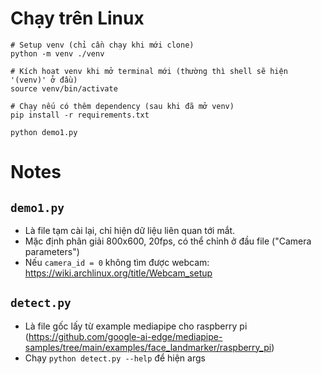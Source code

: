 # Chạy trên Linux
```
# Setup venv (chỉ cần chạy khi mới clone)
python -m venv ./venv

# Kích hoạt venv khi mở terminal mới (thường thì shell sẽ hiện '(venv)' ở đầu)
source venv/bin/activate

# Chạy nếu có thêm dependency (sau khi đã mở venv)
pip install -r requirements.txt

python demo1.py
```

# Notes
## `demo1.py`
- Là file tạm cài lại, chỉ hiện dữ liệu liên quan tới mắt.
- Mặc định phân giải 800x600, 20fps, có thể chỉnh ở đầu file ("Camera parameters")
- Nếu `camera_id = 0` không tìm được webcam: https://wiki.archlinux.org/title/Webcam_setup
## `detect.py`
- Là file gốc lấy từ example mediapipe cho raspberry pi (https://github.com/google-ai-edge/mediapipe-samples/tree/main/examples/face_landmarker/raspberry_pi)
- Chạy `python detect.py --help` để hiện args
